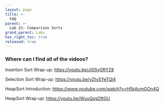 ```yaml
---
layout: page
title: >-
  FAQ
parent: >-
  Lab 21: Comparison Sorts
grand_parent: Labs
has_right_toc: true
released: true
---
```



### Where can I find all of the videos?

Insertion Sort Wrap-up: https://youtu.be/JtS5yGftYZ8


Selection Sort Wrap-up: https://youtu.be/yZtvSYeTQi4


HeapSort Introduction: https://www.youtube.com/watch?v=H5kAcmGOn4Q


HeapSort Wrap-up: https://youtu.be/WuuQqsDftGU

